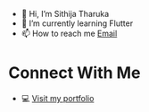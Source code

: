 - 👋 Hi, I’m Sithija Tharuka
- 🌱 I’m currently learning Flutter
- 📫 How to reach me [Email](sithijatharuka03@gmail.com)


# **Connect With Me**
- 💻 [Visit my portfolio](https://sithijatharuka.pages.dev/)

<!---
sithijatharuka/sithijatharuka is a ✨ special ✨ repository because its `README.md` (this file) appears on your GitHub profile.
You can click the Preview link to take a look at your changes.
--->
